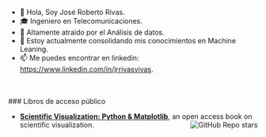 - 👋 Hola, Soy José Roberto Rivas.
- 🎓 Ingeniero en Telecomunicaciones.
- 👀 Altamente atraido por el Análisis de datos.
- 🌱 Estoy actualmente consolidando mis conocimientos en Machine Leaning.
- 📫 Me puedes encontrar en linkedin: https://www.linkedin.com/in/jrrivasvivas.

<br/>
<br/>
### Libros de acceso público

- **[Scientific Visualization: Python & Matplotlib](https://github.com/rougier/scientific-visualization-book)**, an open access book on scientific visualization.  <img align="right" alt="GitHub Repo stars" src="https://img.shields.io/github/stars/rougier/scientific-visualization-book?style=social"> 
